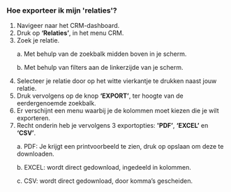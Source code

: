 ### Hoe exporteer ik mijn 'relaties'?
1.	Navigeer naar het CRM-dashboard. 
2.	Druk op **‘Relaties’**, in het menu CRM.
3.	Zoek je relatie. <p>
a.	Met behulp van de zoekbalk midden boven in je scherm. <p>
b.	Met behulp van filters aan de linkerzijde van je scherm. 
4.	Selecteer je relatie door op het witte vierkantje te drukken naast jouw relatie.
5.	Druk vervolgens op de knop **‘EXPORT’**, ter hoogte van de eerdergenoemde zoekbalk.
6.	Er verschijnt een menu waarbij je de kolommen moet kiezen die je wilt exporteren. 
7.	Recht onderin heb je vervolgens 3 exportopties: **'PDF’**, **‘EXCEL’** en **‘CSV’**.<p>
a.	PDF: Je krijgt een printvoorbeeld te zien, druk op opslaan om deze te downloaden. <p>
b.	EXCEL: wordt direct gedownload, ingedeeld in kolommen. <p>
c.	CSV: wordt direct gedownload, door komma’s gescheiden.
